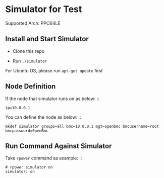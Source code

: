 # Simulator for Test

Supported Arch: PPC64LE

Install and Start Simulator
---------------------------

* Clone this repo

* Run ``./simulator``

For Ubuntu OS, please run ``apt-get update`` first

Node Definition
---------------

If the node that simulator runs on as below: ::

    ip=10.0.0.1
    
You can define the node as below: ::

    mkdef simulator groups=all bmc=10.0.0.1 mgt=openbmc bmcusername=root bmcpassword=0penBmc

Run Command Against Simulator
-----------------------------

Take ``rpower`` command as example: ::

    # rpower simulator on
    simulator: on
    
